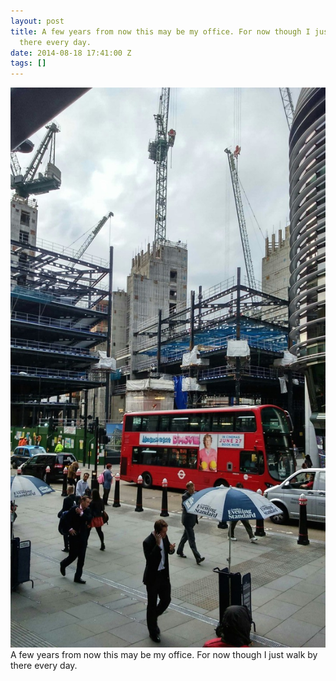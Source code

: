 ```yaml
---
layout: post
title: A few years from now this may be my office. For now though I just walk by
  there every day.
date: 2014-08-18 17:41:00 Z
tags: []
---
```

![](/media/2014/08/95111041717.jpg)
A few years from now this may be my office. For now though I just walk by there every day.
